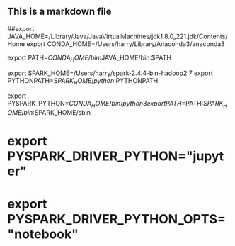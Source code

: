 ## This is a markdown file

##export JAVA_HOME=/Library/Java/JavaVirtualMachines/jdk1.8.0_221.jdk/Contents/Home
export CONDA_HOME=/Users/harry/Library/Anaconda3/anaconda3

export PATH=$CONDA_HOME/bin:$JAVA_HOME/bin:$PATH

export SPARK_HOME=/Users/harry/spark-2.4.4-bin-hadoop2.7
export PYTHONPATH=$SPARK_HOME/python:$PYTHONPATH

export PYSPARK_PYTHON=$CONDA_HOME/bin/python3
export PATH=$PATH:$SPARK_HOME/bin:$SPARK_HOME/sbin

# export PYSPARK_DRIVER_PYTHON="jupyter"
# export PYSPARK_DRIVER_PYTHON_OPTS="notebook"
